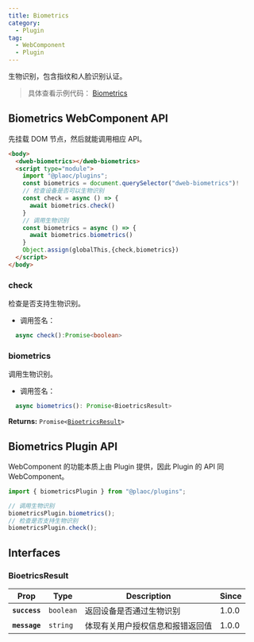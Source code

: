 ```yaml
---
title: Biometrics
category:
  - Plugin
tag:
  - WebComponent
  - Plugin
---
```


生物识别，包含指纹和人脸识别认证。

> 具体查看示例代码： [Biometrics](https://github.com/BioforestChain/dweb_browser/blob/main/plaoc/demo/src/pages/Biometrics.vue)

## Biometrics WebComponent API

先挂载 DOM 节点，然后就能调用相应 API。

```html
<body>
  <dweb-biometrics></dweb-biometrics>
  <script type="module">
    import "@plaoc/plugins";
    const biometrics = document.querySelector("dweb-biometrics")!
    // 检查设备是否可以生物识别
    const check = async () => {
      await biometrics.check()
    }
    // 调用生物识别
    const biometrics = async () => {
      await biometrics.biometrics()
    }
    Object.assign(globalThis,{check,biometrics})
  </script>
</body>
```

### check

检查是否支持生物识别。

- 调用签名：

```ts
  async check():Promise<boolean>
```

### biometrics

调用生物识别。

- 调用签名：

```ts
  async biometrics(): Promise<BioetricsResult>
```

**Returns:** <code>Promise&lt;<a href="#bioetricsresult">BioetricsResult</a>&gt;</code>

## Biometrics Plugin API

WebComponent 的功能本质上由 Plugin 提供，因此 Plugin 的 API 同 WebComponent。

```ts
import { biometricsPlugin } from "@plaoc/plugins";

// 调用生物识别
biometricsPlugin.biometrics();
// 检查是否支持生物识别
biometricsPlugin.check();
```

## Interfaces

### BioetricsResult

| Prop          | Type                 | Description                      | Since |
| ------------- | -------------------- | -------------------------------- | ----- |
| **`success`** | <code>boolean</code> | 返回设备是否通过生物识别         | 1.0.0 |
| **`message`** | <code>string</code>  | 体现有关用户授权信息和报错返回值 | 1.0.0 |
